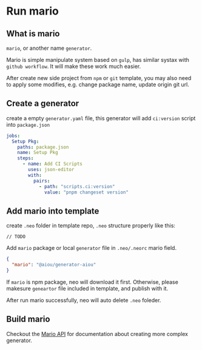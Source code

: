 # Run mario

## What is mario

`mario`, or another name `generator`. 

Mario is simple manipulate system based on `gulp`, has similar systax with `github workflow`. It will make these work much easier. 

After create new side project from `npm` or `git` template, you may also need to apply some modifies, e.g. change package name, update origin git url.

## Create a generator

create a empty `generator.yaml` file, this generator will add `ci:version` script into `package.json`

```yaml
jobs:
  Setup Pkg:
    paths: package.json
    name: Setup Pkg
    steps:
      - name: Add CI Scripts
        uses: json-editor
        with:
          pairs:
            - path: "scripts.ci:version"
              value: "pnpm changeset version"
```

## Add mario into template

create `.neo` folder in template repo, `.neo` structure properly like this:

```
// TODO
```

Add `mario` package or local `generator` file in `.neo/.neorc` mario field.

```json
{
  "mario": "@aiou/generator-aiou"
}
```

If `mario` is npm package, neo will download it first. Otherwise, please makesure `geneartor` file included in template, and publish with it.

After run mario successfully, neo will auto delete `.neo` foleder.

## Build mario

Checkout the [Mario API](/configuration/mario) for documentation about creating more complex generator.
